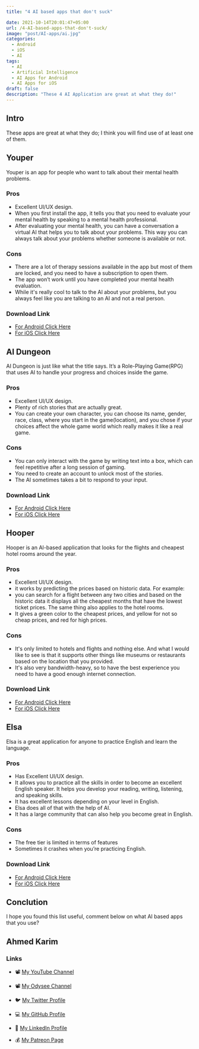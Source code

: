 ```yaml
---
title: "4 AI based apps that don't suck"

date: 2021-10-14T20:01:47+05:00
url: /4-AI-based-apps-that-don't-suck/
image: "post/AI-apps/ai.jpg"
categories:
  - Android 
  - iOS
  - AI
tags:
  - AI
  - Artificial Intelligence
  - AI Apps for Android
  - AI Apps for iOS 
draft: false 
description: "These 4 AI Application are great at what they do!"
---
```

## Intro
These apps are great at what they do; I think you will find use of at least one of them.

## Youper
Youper is an app for people who want to talk about their mental health problems.

### Pros
- Excellent UI/UX design.
- When you first install the app, it tells you that you need to evaluate your mental health by speaking to a mental health professional. 
- After evaluating your mental health, you can have a conversation a virtual AI that helps you to talk about your problems. This way you can always talk about your problems whether someone is available or not.

### Cons
- There are a lot of therapy sessions available in the app but most of them are locked, and you need to have a subscription to open them.
- The app won’t work until you have completed your mental health evaluation.
- While it's really cool to talk to the AI about your problems, but you always feel like you are talking to an AI and not a real person.

### Download Link
- [For Android Click Here](https://play.google.com/store/apps/details?id=br.com.youper&hl=en&gl=US)
- [For iOS Click Here](https://apps.apple.com/us/app/youper-mental-health/id1060691513)

## AI Dungeon
AI Dungeon is just like what the title says. It’s a Role-Playing Game(RPG) that uses AI to handle your progress and choices inside the game. 

### Pros

- Excellent UI/UX design.
- Plenty of rich stories that are actually great.
- You can create your own character, you can choose its name, gender, race, class, where you start in the game(location), and you chose if your choices affect the whole game world which really makes it like a real game.

### Cons

- You can only interact with the game by writing text into a box, which can feel repetitive after a long session of gaming.
- You need to create an account to unlock most of the stories.
- The AI sometimes takes a bit to respond to your input.

### Download Link
- [For Android Click Here](https://play.google.com/store/apps/details?id=com.aidungeon&hl=en&gl=US)
- [For iOS Click Here](https://apps.apple.com/us/app/ai-dungeon/id1491268416)

## Hooper
Hooper is an AI-based application that looks for the flights and cheapest hotel rooms around the year.

### Pros

- Excellent UI/UX design.
- it works by predicting the prices based on historic data. For example:
- you can search for a flight between any two cities and based on the historic data it displays all the cheapest months that have the lowest ticket prices. The same thing also applies to the hotel rooms.
- It gives a green color to the cheapest prices, and yellow for not so cheap prices, and red for high prices.

### Cons

- It's only limited to hotels and flights and nothing else. And what I would like to see is that it supports other things like museums or restaurants based on the location that you provided.
- It's also very bandwidth-heavy, so to have the best experience you need to have a good enough internet connection.

### Download Link
- [For Android Click Here](https://play.google.com/store/apps/details?id=com.hopper.mountainview.play&hl=en&gl=US)
- [For iOS Click Here](https://apps.apple.com/us/app/hopper-flight-hotel-deals/id904052407)

## Elsa
Elsa is a great application for anyone to practice English and learn the language.

### Pros

- Has Excellent UI/UX design.
- It allows you to practice all the skills in order to become an excellent English speaker. It helps you develop your reading, writing, listening, and speaking skills.
- It has excellent lessons depending on your level in English.
- Elsa does all of that with the help of AI.
- It has a large community that can also help you become great in English.

### Cons

- The free tier is limited in terms of features
- Sometimes it crashes when you’re practicing English.

### Download Link
- [For Android Click Here](https://play.google.com/store/apps/details?id=us.nobarriers.elsa&hl=en&gl=US)
- [For iOS Click Here](https://apps.apple.com/us/app/elsa-learn-and-speak-english/id1083804886)


## Conclution
I hope you found this list useful, comment below on what AI based apps that you use?

## Ahmed Karim 

### Links

- 📽 [My YouTube Channel](https://t.co/qNbPadCaHI?amp=1)

- 📽 [My Odysee Channel](https://odysee.com/$/invite/@CTRLplusA:7)

- 🐦 [My Twitter Profile](https://twitter.com/CTRLpluzA)

- 💻 [My GitHub Profile](https://github.com/Ahmed-Al-Balochi)

- 💼 [My LinkedIn Profile](https://www.linkedin.com/in/ahmed-al-balochi-b97b9b150/)

- 💰 [My Patreon Page](https://patreon.com/user?u=42792180)
